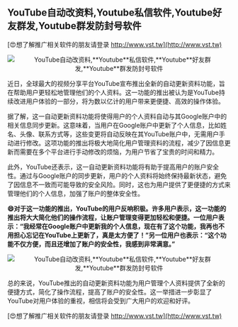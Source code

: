 ## **YouTube自动改资料,**Youtube**私信软件,**Youtube**好友群发,**Youtube**群发防封号软件**

[😍想了解推广相关软件的朋友请登录 http://www.vst.tw](http://www.vst.tw)

 <center><img src="https://vst.tw/MP4/tuiguang/png/7.png" alt="YouTube自动改资料,**Youtube**私信软件,**Youtube**好友群发,**Youtube**群发防封号软件"></center>

近日，全球最大的视频分享平台YouTube宣布推出全新的自动更新资料功能，旨在帮助用户更轻松地管理他们的个人资料。这一功能的推出被认为是YouTube持续改进用户体验的一部分，将为数以亿计的用户带来更便捷、高效的操作体验。

据了解，这一自动更新资料功能将使得用户的个人资料自动与其Google账户中的相关信息同步更新。这意味着，当用户在Google账户中更新了个人信息，比如姓名、头像、联系方式等，这些变更将自动反映在其YouTube账户中，无需用户手动进行修改。这项功能的推出将极大地简化用户管理资料的流程，减少了因信息更新而需要在多个平台进行手动修改的烦恼，为用户节省了宝贵的时间和精力。

此外，YouTube还表示，这一自动更新资料功能将有助于提高用户的账户安全性。通过与Google账户的同步更新，用户的个人资料将始终保持最新状态，避免了因信息不一致而可能导致的安全风险。同时，这也为用户提供了更便捷的方式来管理他们的个人信息，加强了账户的整体安全性。

**😄对于这一功能的推出，YouTube的用户反响积极。许多用户表示，这一功能的推出将大大简化他们的操作流程，让账户管理变得更加轻松和便捷。一位用户表示：“我经常在Google账户中更新我的个人信息，现在有了这个功能，我再也不用担心忘记在YouTube上更新了，真是太方便了！”另一位用户也表示：“这个功能不仅方便，而且还增加了账户的安全性，我感到非常满意。”**

 <center><img src="https://vst.tw/MP4/tuiguang/png/7.png" alt="YouTube自动改资料,**Youtube**私信软件,**Youtube**好友群发,**Youtube**群发防封号软件"></center>

总的来说，YouTube推出的自动更新资料功能为用户管理个人资料提供了全新的便捷方式，简化了操作流程，提高了账户的安全性。这一举措进一步彰显了YouTube对用户体验的重视，相信将会受到广大用户的欢迎和好评。

[😍想了解推广相关软件的朋友请登录 http://www.vst.tw](http://www.vst.tw)



